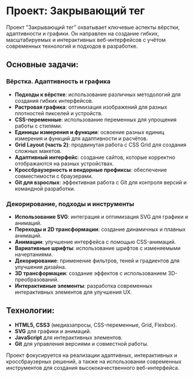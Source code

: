 # Проект: Закрывающий тег

Проект "Закрывающий тег" охватывает ключевые аспекты вёрстки, адаптивности и графики. Он направлен на создание гибких, масштабируемых и интерактивных веб-интерфейсов с учётом современных технологий и подходов в разработке.

## Основные задачи:

### Вёрстка. Адаптивность и графика
- **Подходы к вёрстке**: использование различных методологий для создания гибких интерфейсов.
- **Растровая графика**: оптимизация изображений для разных плотностей пикселей и устройств.
- **CSS-переменные**: использование переменных для упрощения работы с стилями.
- **Единицы измерения и функции**: освоение разных единиц измерения и функций для адаптивности и расчётов.
- **Grid Layout (часть 2)**: продвинутая работа с CSS Grid для создания сложных макетов.
- **Адаптивный интерфейс**: создание сайтов, которые корректно отображаются на разных устройствах.
- **Кроссбраузерность и вендорные префиксы**: обеспечение совместимости с браузерами.
- **Git для взрослых**: эффективная работа с Git для контроля версий и командной разработки.

### Декорирование, подходы и инструменты
- **Использование SVG**: интеграция и оптимизация SVG для графики и анимаций.
- **Переходы и 2D трансформации**: создание динамичных и плавных анимаций.
- **Анимации**: улучшение интерфейса с помощью CSS-анимаций.
- **Вариативные шрифты**: использование шрифтов с изменяемыми начертаниями.
- **Декорирование**: применение фильтров, теней и градиентов для улучшения дизайна.
- **3D трансформации**: создание эффектов с использованием 3D-преобразований.
- **Интерактивные элементы**: разработка современных интерактивных элементов для улучшения UX.

## Технологии:
- **HTML5, CSS3** (медиазапросы, CSS-переменные, Grid, Flexbox).
- **SVG** для графики и анимаций.
- **JavaScript** для интерактивных элементов.
- **Git** для управления версиями и совместной работы.

Проект фокусируется на реализации адаптивных, интерактивных и кроссбраузерных решений, а также на использовании современных инструментов для создания высококачественного веб-интерфейса.
